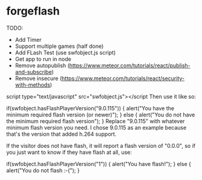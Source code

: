 # forgeflash

TODO: 
* Add Timer
* Support multiple games (half done)
* Add FLash Test (use swfobject.js script)
* Get app to run in node
* Remove autopublish (https://www.meteor.com/tutorials/react/publish-and-subscribe)
* Remove insecure (https://www.meteor.com/tutorials/react/security-with-methods)



script type="text/javascript" src="swfobject.js"></script
Then use it like so:

if(swfobject.hasFlashPlayerVersion("9.0.115"))
{
    alert("You have the minimum required flash version (or newer)");
}
else
{
    alert("You do not have the minimum required flash version");
}
Replace "9.0.115" with whatever minimum flash version you need. I chose 9.0.115 as an example because that's the version that added h.264 support.

If the visitor does not have flash, it will report a flash version of "0.0.0", so if you just want to know if they have flash at all, use:

if(swfobject.hasFlashPlayerVersion("1"))
{
    alert("You have flash!");
}
else
{
    alert("You do not flash :-(");
}